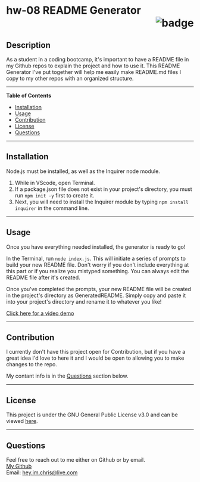 
  # hw-08 README Generator <div align="right">![badge](https://img.shields.io/badge/License-GNU%20General%20Public%20License%20v3.0-blue.svg)</div>
  
  ## Description
  As a student in a coding bootcamp, it's important to have a README file in my Github repos to explain the project and how to use it. This README Generator I've put together will help me easily make README.md files I copy to my other repos with an organized structure.

  ***

  **Table of Contents**
  - [Installation](#installation)
  - [Usage](#usage)
  - [Contribution](#contribution)
  - [License](#license)
  - [Questions](#questions)

  ***

  ## Installation
  Node.js must be installed, as well as the Inquirer node module. 
  1. While in VScode, open Terminal.
  2. If a package.json file does not exist in your project's directory, you must run `npm init -y` first to create it.
  3. Next, you will need to install the Inquirer module by typing `npm install inquirer` in the command line.

  ***

  ## Usage
  Once you have everything needed installed, the generator is ready to go!

  In the Terminal, run `node index.js`. This will initiate a series of prompts to build your new README file. Don't worry if you don't include everything at this part or if you realize you mistyped something. You can always edit the README file after it's created.

  Once you've completed the prompts, your new README file will be created in the project's directory as GeneratedREADME. Simply copy and paste it into your project's directory and rename it to whatever you like!

  [Click here for a video demo](https://drive.google.com/file/d/1RkeSYqYa-cyxBltHkN0uqZeRkM08YXdR/view?usp=sharing)

  ***

  ## Contribution
  I currently don't have this project open for Contribution, but if you have a great idea I'd love to here it and I would be open to allowing you to make changes to the repo. 
  
  My contant info is in the [Questions](#questions) section below.

  ***

  ## License
  This project is under the GNU General Public License v3.0 and can be viewed [here](https://www.gnu.org/licenses/gpl-3.0.en.html).

  ***

  ## Questions
  Feel free to reach out to me either on Github or by email.
  <br>
  [My Github](https://github.com/christopherginn)
  <br>
  Email: hey.im.chris@live.com
